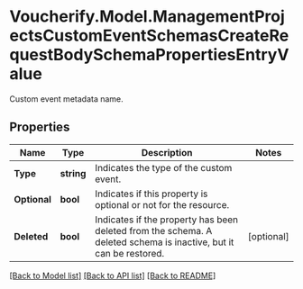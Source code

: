 # Voucherify.Model.ManagementProjectsCustomEventSchemasCreateRequestBodySchemaPropertiesEntryValue
Custom event metadata name.

## Properties

Name | Type | Description | Notes
------------ | ------------- | ------------- | -------------
**Type** | **string** | Indicates the type of the custom event. | 
**Optional** | **bool** | Indicates if this property is optional or not for the resource. | 
**Deleted** | **bool** | Indicates if the property has been deleted from the schema. A deleted schema is inactive, but it can be restored. | [optional] 

[[Back to Model list]](../README.md#documentation-for-models) [[Back to API list]](../README.md#documentation-for-api-endpoints) [[Back to README]](../README.md)

